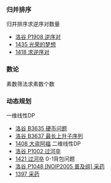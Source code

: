 ### 归并排序
归并排序求逆序对数量
- [洛谷 P1908 逆序对](https://www.luogu.com.cn/problem/P1908)
- [1435 光荣的梦想](http://101.33.249.58/problem.php?id=1435)
- [1418 求逆序对](http://101.33.249.58/problem.php?id=1418)
### 数论
素数筛法求素数个数
### 动态规划
一维线性DP
- [洛谷 B3635 硬币问题](https://www.luogu.com.cn/problem/B3635)
- [洛谷 B3637 最长上升子序列](https://www.luogu.com.cn/problem/B3637)
- [1408 大盗阿福](http://101.33.249.58/problem.php?id=1408)
二维线性DP
- [洛谷 P1002 过河卒](https://www.luogu.com.cn/problem/P1002)
- [1421 过河卒](http://101.33.249.58/problem.php?id=1421)
0-1背包问题
- [洛谷 P1048 [NOIP2005 普及组] 采药](https://www.luogu.com.cn/problem/P1048)
- [1397 采药](http://101.33.249.58/problem.php?id=1397)